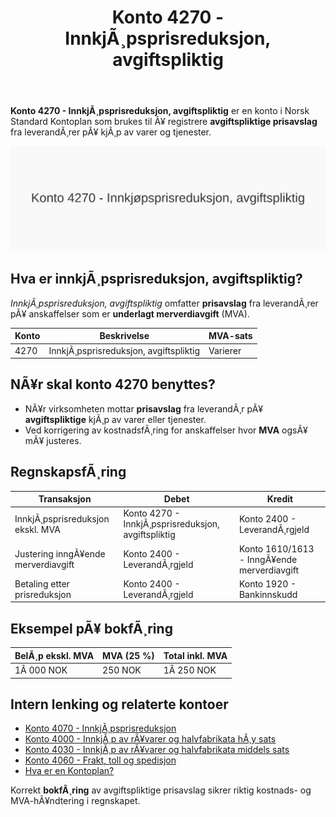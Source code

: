 ﻿---
title: "Konto 4270 - InnkjÃ¸psprisreduksjon, avgiftspliktig"
meta_title: "4270-innkjopsprisreduksjon-avgiftspliktig"
meta_description: '**Konto 4270 - InnkjÃ¸psprisreduksjon, avgiftspliktig** er en konto i Norsk Standard Kontoplan som brukes til Ã¥ registrere **avgiftspliktige prisavslag** fra l...'
slug: 4270-innkjopsprisreduksjon-avgiftspliktig
type: blog
layout: pages/single
---

**Konto 4270 - InnkjÃ¸psprisreduksjon, avgiftspliktig** er en konto i Norsk Standard Kontoplan som brukes til Ã¥ registrere **avgiftspliktige prisavslag** fra leverandÃ¸rer pÃ¥ kjÃ¸p av varer og tjenester.

![Illustrasjon av konto 4270 InnkjÃ¸psprisreduksjon, avgiftspliktig](4270-innkjopsprisreduksjon-avgiftspliktig-image.svg)

## Hva er innkjÃ¸psprisreduksjon, avgiftspliktig?

*InnkjÃ¸psprisreduksjon, avgiftspliktig* omfatter **prisavslag** fra leverandÃ¸rer pÃ¥ anskaffelser som er **underlagt merverdiavgift** (MVA).

| Konto | Beskrivelse                           | MVA-sats |
|-------|---------------------------------------|----------|
| 4270  | InnkjÃ¸psprisreduksjon, avgiftspliktig | Varierer |

## NÃ¥r skal konto 4270 benyttes?

* NÃ¥r virksomheten mottar **prisavslag** fra leverandÃ¸r pÃ¥ **avgiftspliktige** kjÃ¸p av varer eller tjenester.
* Ved korrigering av kostnadsfÃ¸ring for anskaffelser hvor **MVA** ogsÃ¥ mÃ¥ justeres.

## RegnskapsfÃ¸ring

| Transaksjon                                              | Debet                                         | Kredit                       |
|----------------------------------------------------------|-----------------------------------------------|------------------------------|
| InnkjÃ¸psprisreduksjon ekskl. MVA                         | Konto 4270 - InnkjÃ¸psprisreduksjon, avgiftspliktig | Konto 2400 - LeverandÃ¸rgjeld |
| Justering inngÃ¥ende merverdiavgift                       | Konto 2400 - LeverandÃ¸rgjeld                  | Konto 1610/1613 - InngÃ¥ende merverdiavgift |
| Betaling etter prisreduksjon                             | Konto 2400 - LeverandÃ¸rgjeld                  | Konto 1920 - Bankinnskudd    |

## Eksempel pÃ¥ bokfÃ¸ring

| BelÃ¸p ekskl. MVA | MVA (25 %) | Total inkl. MVA |
|------------------|------------|-----------------|
| 1Â 000 NOK        | 250 NOK    | 1Â 250 NOK       |

## Intern lenking og relaterte kontoer

* [Konto 4070 - InnkjÃ¸psprisreduksjon](/blogs/kontoplan/4070-innkjopsprisreduksjon "Konto 4070 - InnkjÃ¸psprisreduksjon")
* [Konto 4000 - InnkjÃ¸p av rÃ¥varer og halvfabrikata hÃ¸y sats](/blogs/kontoplan/4000-innkjop-av-raavarer-og-halvfabrikata-hoy-sats "Konto 4000 - InnkjÃ¸p av rÃ¥varer og halvfabrikata hÃ¸y sats")
* [Konto 4030 - InnkjÃ¸p av rÃ¥varer og halvfabrikata middels sats](/blogs/kontoplan/4030-innkjop-av-raavarer-og-halvfabrikata-middels-sats "Konto 4030 - InnkjÃ¸p av rÃ¥varer og halvfabrikata middels sats")
* [Konto 4060 - Frakt, toll og spedisjon](/blogs/kontoplan/4060-frakt-toll-og-spedisjon "Konto 4060 - Frakt, toll og spedisjon")
* [Hva er en Kontoplan?](/blogs/regnskap/hva-er-kontoplan "Hva er en Kontoplan? Komplett Guide til Kontoplaner i Norsk Regnskap")

Korrekt **bokfÃ¸ring** av avgiftspliktige prisavslag sikrer riktig kostnads- og MVA-hÃ¥ndtering i regnskapet.

